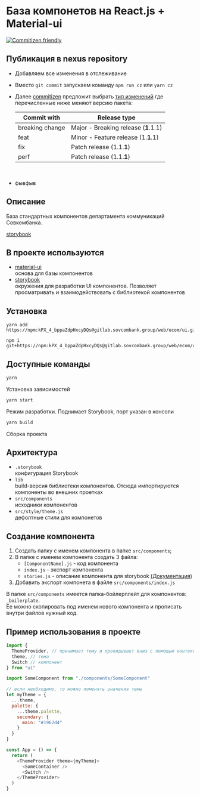 # База компонетов на React.js + Material-ui

[![Commitizen friendly](https://img.shields.io/badge/commitizen-friendly-brightgreen.svg)](http://commitizen.github.io/cz-cli/)

## Публикация в nexus repository

- Добавляем все изменения в отслеживание
- Вместо `git commit` запускаем команду `npm run cz` или `yarn cz`
- Далее [commitizen](https://github.com/commitizen/cz-cli) предложит выбрать [тип изменений](https://github.com/angular/angular.js/blob/master/DEVELOPERS.md#type) где перечисленные ниже меняют версию пакета:

  | Commit with     | Release type                         |
  | --------------- | ------------------------------------ |
  | breaking change | Major - Breaking release (**1**.1.1) |
  | feat            | Minor - Feature release (1.**1**.1)  |
  | fix             | Patch release (1.1.**1**)            |
  | perf            | Patch release (1.1.**1**)            |

  <br/>

- фывфыв

## Описание

База стандартных компонентов департамента коммуникаций Совкомбанка. <br>

[storybook](http://urt-web-app1:3047/) <br>

## В проекте используются

- [material-ui](https://material-ui.com/)<br>
  основа для базы компонентов
- [storybook](https://storybook.js.org)<br>
  окружения для разработки UI компонентов. Позволяет просматривать и взаимодействовать с библиотекой компонентов

## Установка

```
yarn add https://npm:kPX_4_bppaZdpHxcyDQs@gitlab.sovcombank.group/web/ecom/ui.git
```

```
npm i git+https://npm:kPX_4_bppaZdpHxcyDQs@gitlab.sovcombank.group/web/ecom/ui.git
```

## Доступные команды

```sh
yarn
```

Установка зависимостей

```sh
yarn start
```

Режим разработки. Поднимает Storybook, порт указан в консоли

```sh
yarn build
```

Сборка проекта

## Архитектура

- `.storybook`<br>
  конфигурация Storybook
- `lib`<br>
  build-версия библиотеки компонентов. Отсюда импортируются компоненты во внешних проетках
- `src/components`<br>
  исходники компонентов
- `src/style/theme.js`<br>
  дефолтные стили для компонетов

## Создание компонента

1. Создать папку с именем компонента в папке `src/components`;
1. В папке с именем компонента создать 3 файла:
   - `[ComponentName].js` - код компонента
   - `index.js` - экспорт компонента
   - `stories.js` - описание компонента для storybook [(Документация)](https://storybook.js.org/docs/basics/writing-stories/)
1. Добавить экспорт компонета в файле `src/components/index.js`

В папке `src/components` имеется папка-бойлерплейт для компонентов: `_boilerplate`.<br>
Ее можно скопировать под именем нового компонента и прописать внутри файлов нужный код.

## Пример использования в проекте

```js
import {
  ThemeProvider, // принимает тему и прокидывает вниз с помощью контекста. Размещать в корне проекта
  theme, // тема
  Switch // компонент
} from "ui"

import SomeComponent from "./components/SomeComponent"

// если необходимо, то можно поменять значения темы
let myTheme = {
  ...theme,
  palette: {
    ...theme.palette,
    secondary: {
      main: "#1962d4"
    }
  }
}

const App = () => {
  return (
    <ThemeProvider theme={myTheme}>
      <SomeContainer />
      <Switch />
    </ThemeProvider>
  )
}
```
